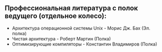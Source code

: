 ## Профессиональная литература с полок ведущего (отдельное колесо):
- Архитектура операционной системы Unix - Морис Дж. Бах (Эл. полка)
- Чистая архитектура - Роберт Мартин (Полка)
- Оптимизирующие компиляторы - Константин Владимиров (Полка)
